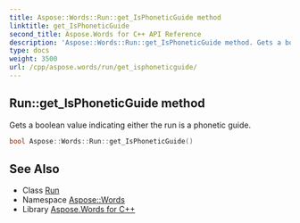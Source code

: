 ```yaml
---
title: Aspose::Words::Run::get_IsPhoneticGuide method
linktitle: get_IsPhoneticGuide
second_title: Aspose.Words for C++ API Reference
description: 'Aspose::Words::Run::get_IsPhoneticGuide method. Gets a boolean value indicating either the run is a phonetic guide in C++.'
type: docs
weight: 3500
url: /cpp/aspose.words/run/get_isphoneticguide/
---
```

## Run::get_IsPhoneticGuide method


Gets a boolean value indicating either the run is a phonetic guide.

```cpp
bool Aspose::Words::Run::get_IsPhoneticGuide()
```

## See Also

* Class [Run](../)
* Namespace [Aspose::Words](../../)
* Library [Aspose.Words for C++](../../../)
